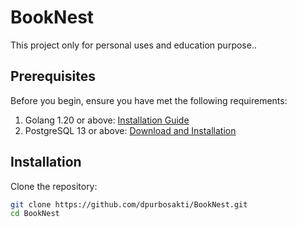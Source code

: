 # BookNest

This project only for personal uses and education purpose..

## Prerequisites

Before you begin, ensure you have met the following requirements:

1. Golang 1.20 or above: [Installation Guide](https://golang.org/doc/install)
2. PostgreSQL 13 or above: [Download and Installation](https://www.postgresql.org/download/)

## Installation

Clone the repository:

   ```sh
   git clone https://github.com/dpurbosakti/BookNest.git
   cd BookNest
